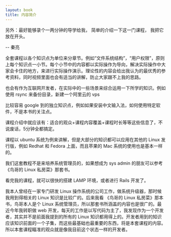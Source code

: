 ```yaml
---
layout: book
title: 内容简介
---
```


另外：最好能够录个一两分钟的导学给我，
简单的介绍一下这一门课程，
我把它放在开头。

-- 秦亮

全套课程以各个知识点为单位来分章节。例如“文件系统结构”，“用户权限”，原则上每个知识点一小节。每个小节中的内容都以实际操作为导向，解决实际操作中大家会卡住的地方，来进行实际操作演示。理论性的内容会给出我认为的最优秀的参考资料，同时视频里面也会有适当的讲解，防止大家跟不上我的思路。

也会有作为互联网开发者，在实际中的一些场景来综合运用一下所学的知识。例如使用 rsync 来备份目录，新建一个阿里云的 vps

比较容易 google 到的独立知识点，例如如果安装中文输入法，如何使用特定软件，不是本书的关注点。

课程介绍中就应该有：适合的观众+课程内容覆盖+课程时长等等这些信息了，不说废话，5分钟全都搞定。

课程以 ubuntu 系统为例来讲解，但是大部分的知识都可以应用在其他的 Linux 发行版，例如 Redhat 和 Fedora 上面，而且苹果的 Mac 系统的使用也是基本一样的。

我们这套教程不是来培养系统管理员的，如果想成为 sys admin 的朋友可以参考《鸟哥的 Linux 私房菜》那套书。

看完我的课程，就可以很快的搭建 LAMP 环境，或者进行 Rails 开发了。

我本人曾经在一家专门研发 Linux 操作系统的公司工作，做系统升级器，那时候我用到得相关的 Linux 知识是比较广的。后来我看 《鸟哥的 Linux 私房菜》那本书，鸟哥本人是个 Linux 系统管理员，所以那套书所涵盖的内容也是很广的。最近今年我转职做 web 开发，每天的工作是以写代码为主了，我发现作为一个开发者，其实并不是前面我提到的所有的 Linux 知识都用得上的。开发者用到的知识应该知识前面的一个子集，而这些最基础也最重要的东西，将是本套课程的内容。所以本套课程瞄准的观众就是像我目前这个状态一样的开发者。
